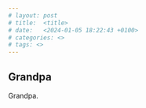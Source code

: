 ```yaml
---
# layout: post
# title:  <title>
# date:   <2024-01-05 18:22:43 +0100>
# categories: <>
# tags: <>
---
```


## Grandpa

Grandpa.